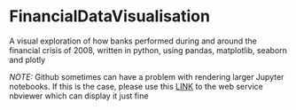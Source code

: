 # FinancialDataVisualisation
A visual exploration of how banks performed during and around the financial crisis of 2008, written in python, using pandas, matplotlib, seaborn and plotly

*NOTE:* Github sometimes can have a problem with rendering larger Jupyter notebooks. If this is the case, please use this [LINK](http://nbviewer.jupyter.org/github/justingodden/FinancialDataVisualisation/blob/master/FinancialDataVisualisation.ipynb) to the web service nbviewer which can display it just fine
